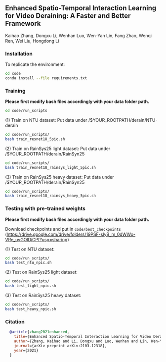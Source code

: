 ## Enhanced Spatio-Temporal Interaction Learning for Video Deraining: A Faster and Better Framework
Kaihao Zhang, Dongxu Li, Wenhan Luo, Wen-Yan Lin, Fang Zhao, Wenqi Ren, Wei Liu, Hongdong Li

### Installation
To replicate the environment:

```bash
cd code
conda install --file requirements.txt
```

### Training
**Please first modify bash files accordingly with your data folder path.**

```bash
cd code/run_scripts
```
(1) Train on NTU dataset:
Put data under /$YOUR_ROOTPATH/derain/NTU-derain
```bash
cd code/run_scripts/
bash train_resnet18_5pic.sh
```

(2) Train on RainSys25 light dataset:
Put data under /$YOUR_ROOTPATH/derain/RainSyn25
```bash
cd code/run_scripts/
bash train_resnet18_rainsys_light_5pic.sh
```

(3) Train on RainSys25 heavy dataset:
Put data under /$YOUR_ROOTPATH/derain/RainSyn25
```bash
cd code/run_scripts/
bash train_resnet18_rainsys_heavy_5pic.sh
```

### Testing with pre-trained weights
**Please first modify bash files accordingly with your data folder path.**

Download checkpoints and put in ```code/best_checkpoints```  (https://drive.google.com/drive/folders/19PSF-slyB_m_0dWWo-VRe_uvGOlDiCPf?usp=sharing)

(1) Test on NTU dataset:
```bash
cd code/run_scripts/
bash test_ntu_npic.sh
```

(2) Test on RainSys25 light dataset:
```bash
cd code/run_scripts/
bash test_light_npic.sh
```

(3) Test on RainSys25 heavy dataset:
```bash
cd code/run_scripts/
bash test_heavy_npic.sh
```

### Citation
```bibtex
  @article{zhang2021enhanced,
    title={Enhanced Spatio-Temporal Interaction Learning for Video Deraining: A Faster and Better Framework},
    author={Zhang, Kaihao and Li, Dongxu and Luo, Wenhan and Lin, Wen-Yan and Zhao, Fang and Ren, Wenqi and Liu, Wei and Li, Hongdong},
    journal={arXiv preprint arXiv:2103.12318},
    year={2021}
  }
```
